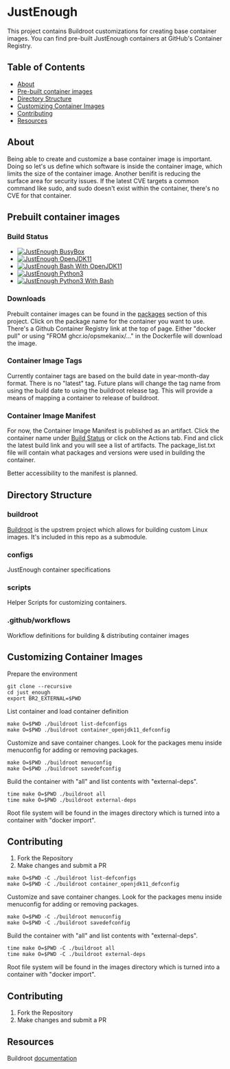# JustEnough

This project contains Buildroot customizations for creating base container images.  You can find pre-built JustEnough containers at GitHub's Container Registry.

## Table of Contents

* [About](#about)
* [Pre-built container images](#prebbuilt-container-images)
* [Directory Structure](#directory-structure)
* [Customizing Container Images](#customizing-container-images)
* [Contributing](#contributing)
* [Resources](#resources)

## About

Being able to create and customize a base container image is important.  Doing so let's us define 
which software is inside the container image, which limits the size of the container image.  Another 
benifit is reducing the surface area for security issues.  If the latest CVE targets a common 
command like sudo, and sudo doesn't exist within the container, there's no CVE for that container.

## Prebuilt container images

### Build Status

- [![JustEnough BusyBox](https://github.com/opsmekanix/just_enough/actions/workflows/build_busybox.yml/badge.svg?branch=main)](https://github.com/opsmekanix/just_enough/actions/workflows/build_busybox.yml)
- [![JustEnough OpenJDK11](https://github.com/opsmekanix/just_enough/actions/workflows/build_openjdk11_bash.yml/badge.svg)](https://github.com/opsmekanix/just_enough/actions/workflows/build_openjdk11_bash.yml)
- [![JustEnough Bash With OpenJDK11](https://github.com/opsmekanix/just_enough/actions/workflows/build_openjdk11.yml/badge.svg)](https://github.com/opsmekanix/just_enough/actions/workflows/build_openjdk11.yml)
- [![JustEnough Python3](https://github.com/opsmekanix/just_enough/actions/workflows/build_python3.yml/badge.svg)](https://github.com/opsmekanix/just_enough/actions/workflows/build_python3.yml)
- [![JustEnough Python3 With Bash](https://github.com/opsmekanix/just_enough/actions/workflows/build_python3_bash.yml/badge.svg)](https://github.com/opsmekanix/just_enough/actions/workflows/build_python3_bash.yml)


### Downloads

Prebuilt container images can be found in the [packages](https://github.com/opsmekanix?tab=packages&repo_name=just_enough) section of this project.  Click on the package name for the container you want to use.  There's a Github Container Registry link at the top of page.  Either "docker pull" or using "FROM ghcr.io/opsmekanix/..." in the Dockerfile will download the image.

### Container Image Tags

Currently container tags are based on the build date in year-month-day format.  There is no "latest" tag.  Future plans will change the tag name from using the build date to using the buildroot release tag.  This will provide a means of mapping a container to release of buildroot.

### Container Image Manifest

For now, the Container Image Manifest is published as an artifact.  Click the container name under [Build Status](#build-status) or click on the Actions tab.  Find and click the latest build link and you will see a list of artifacts.  The package_list.txt file will contain what packages and versions were used in building the container.

Better accessibility to the manifest is planned.

## Directory Structure

### buildroot

[Buildroot](https://buildroot.org) is the upstrem project which allows for building custom Linux images.  It's included in this repo as a submodule.  

### configs

JustEnough container specifications

### scripts

Helper Scripts for customizing containers.


### .github/workflows

Workflow definitions for building & distributing container images

## Customizing Container Images

Prepare the environment

```
git clone --recursive 
cd just_enough
export BR2_EXTERNAL=$PWD
```

List container and load container definition

```
make O=$PWD ./buildroot list-defconfigs
make O=$PWD ./buildroot container_openjdk11_defconfig
```

Customize and save container changes.  Look for the packages menu inside menuconfig for 
adding or removing packages.


```
make O=$PWD ./buildroot menuconfig
make O=$PWD ./buildroot savedefconfig
```

Build the container with "all" and list contents with "external-deps".

```
time make O=$PWD ./buildroot all
time make O=$PWD ./buildroot external-deps
```

Root file system will be found in the images directory which is turned into a container with "docker import".


## Contributing

1) Fork the Repository
2) Make changes and submit a PR

```
make O=$PWD -C ./buildroot list-defconfigs
make O=$PWD -C ./buildroot container_openjdk11_defconfig
```

Customize and save container changes.  Look for the packages menu inside menuconfig for 
adding or removing packages.

```
make O=$PWD -C ./buildroot menuconfig
make O=$PWD -C ./buildroot savedefconfig
```

Build the container with "all" and list contents with "external-deps".

```
time make O=$PWD -C ./buildroot all
time make O=$PWD -C ./buildroot external-deps
```

Root file system will be found in the images directory which is turned into a container with "docker import".


## Contributing

1) Fork the Repository
2) Make changes and submit a PR

## Resources
Buildroot [documentation](http://nightly.buildroot.org/manual.html)
